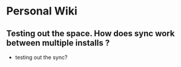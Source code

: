 <!-- TITLE: Home -->
<!-- SUBTITLE: A quick summary of Home -->
# Personal Wiki

## Testing out the space. How does sync work between multiple installs ?
- testing out the sync?
